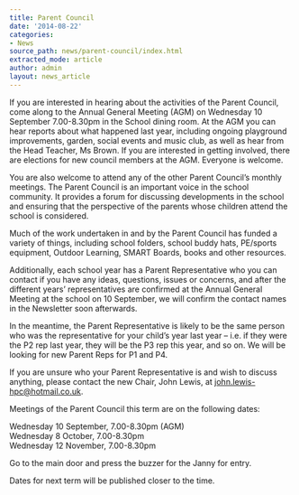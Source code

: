 ```yaml
---
title: Parent Council
date: '2014-08-22'
categories:
- News
source_path: news/parent-council/index.html
extracted_mode: article
author: admin
layout: news_article
---
```

If you are interested in hearing about the activities of the Parent Council, come along to the Annual General Meeting (AGM) on Wednesday 10 September 7.00-8.30pm in the School dining room. At the AGM you can hear reports about what happened last year, including ongoing playground improvements, garden, social events and music club, as well as hear from the Head Teacher, Ms Brown. If you are interested in getting involved, there are elections for new council members at the AGM. Everyone is welcome.

You are also welcome to attend any of the other Parent Council’s monthly meetings. The Parent Council is an important voice in the school community. It provides a forum for discussing developments in the school and ensuring that the perspective of the parents whose children attend the school is considered.

Much of the work undertaken in and by the Parent Council has funded a variety of things, including school folders, school buddy hats, PE/sports equipment, Outdoor Learning, SMART Boards, books and other resources.

Additionally, each school year has a Parent Representative who you can contact if you have any ideas, questions, issues or concerns, and after the different years’ representatives are confirmed at the Annual General Meeting at the school on 10 September, we will confirm the contact names in the Newsletter soon afterwards.

In the meantime, the Parent Representative is likely to be the same person who was the representative for your child’s year last year – i.e. if they were the P2 rep last year, they will be the P3 rep this year, and so on. We will be looking for new Parent Reps for P1 and P4.

If you are unsure who your Parent Representative is and wish to discuss anything, please contact the new Chair, John Lewis, at [john.lewis-hpc@hotmail.co.uk](mailto:john.lewis-hpc@hotmail.co.uk).

Meetings of the Parent Council this term are on the following dates:

Wednesday 10 September, 7.00-8.30pm (AGM)  
Wednesday 8 October, 7.00-8.30pm  
Wednesday 12 November, 7.00-8.30pm

Go to the main door and press the buzzer for the Janny for entry.

Dates for next term will be published closer to the time.
